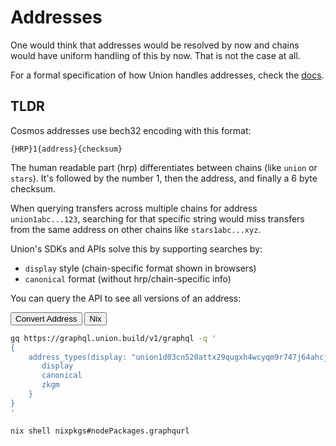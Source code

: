 # Addresses

One would think that addresses would be resolved by now and chains would have uniform handling of this by now. That is not the case at all.

For a formal specification of how Union handles addresses, check the [docs](https://docs.union.build/concepts/address-types/).

## TLDR

Cosmos addresses use bech32 encoding with this format:

```
{HRP}1{address}{checksum}
```

The human readable part (hrp) differentiates between chains (like `union` or `stars`). It's followed by the number 1, then the address, and finally a 6 byte checksum.

When querying transfers across multiple chains for address `union1abc...123`, searching for that specific string would miss transfers from the same address on other chains like `stars1abc...xyz`.

Union's SDKs and APIs solve this by supporting searches by:

- `display` style (chain-specific format shown in browsers)
- `canonical` format (without hrp/chain-specific info)

You can query the API to see all versions of an address:

<div class="tab">
  <button class="tablinks" onclick="openTab(event, 'Command')">Convert Address</button>
  <button class="tablinks" onclick="openTab(event, 'Nix')">Nix</button>
</div>

<div id="Command" class="tabcontent">

```bash
gq https://graphql.union.build/v1/graphql -q '
{
    address_types(display: "union1d03cn520attx29qugxh4wcyqm9r747j64ahcj3") {
       display
       canonical
       zkgm
    }
}
'
```

</div>

<div id="Nix" class="tabcontent">

```bash
nix shell nixpkgs#nodePackages.graphqurl
```

</div>
